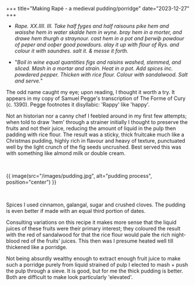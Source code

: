 +++
title="Making Rapé - a medieval pudding/porridge"
date="2023-12-27"
+++

- *Rape. XX.IIII. III. Take half fyges and half raisouns pike hem and waisshe hem in water skalde hem in wyne. bray hem in a morter, and drawe hem thurgh a straynour. cast hem in a pot and þerwiþ powdour of peper and ooþer good powdours. alay it up with flour of Rys. and colour it with saundres. salt it. & messe it forth.*  

- "*Boil in wine equal quantities figs and raisins washed, stemmed, and sliced. Mash in a mortar and strain. Heat in a pot. Add spices inc. powdered pepper. Thicken with rice flour. Colour with sandalwood. Salt and serve.*"

The odd name caught my eye; upon reading, I thought it worth a try.  It appears in my copy of Samuel Pegge's transcription of The Forme of Cury (c. 1390). Pegge footnotes it disyllabic: 'Rappy' like 'happy'. 
  
Not an historian nor a canny chef I feebled around in my first few attempts; when told to draw 'hem' through a strainer initially I thought to preserve the fruits and not their juice, reducing the amount of liquid in the pulp then padding with rice flour. The result was a sticky, thick fruitcake much like a Christmas pudding, highly rich in flavour and heavy of texture, punctuated well by the light crunch of the fig seeds uncrushed. Best served this was with something like almond milk or double cream.  

<br>

<!-- {{ image(src="/images/pudding.jpg", alt="alt text") }} -->
{{ image(src="/images/pudding.jpg", alt="pudding process", position="center") }}
  
<br>

Spices I used cinnamon, galangal, sugar and crushed cloves. The pudding is even better if made with an equal third portion of dates.  

Consulting variations on this recipe it makes more sense that the liquid juices of these fruits were their primary interest; they coloured the result with the red of sandalwood for that the rice flour would pale the rich night-blood red of the fruits' juices. This then was I presume heated well till thickened like a porridge. 

Not being absurdly wealthy enough to extract enough fruit juice to make such a porridge purely from liquid strained of pulp I elected to mash + push the pulp through a sieve. It is good, but for me the thick pudding is better. Both are difficult to make look particularly 'elevated'.  
